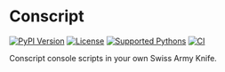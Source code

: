 # Conscript

[![PyPI Version](https://shields.io/pypi/v/conscript.svg)](https://pypi.org/project/conscript/)
[![License](https://shields.io/pypi/l/conscript.svg)](LICENSE)
[![Supported Pythons](https://shields.io/pypi/pyversions/conscript.svg)](pyproject.toml)
[![CI](https://github.com/jsirois/conscript/actions/workflows/ci.yml/badge.svg)](https://github.com/jsirois/conscript/actions/workflows/ci.yml)

Conscript console scripts in your own Swiss Army Knife.
